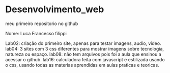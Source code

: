# Desenvolvimento_web
meu primeiro repositorio no github 

Nome: Luca Francecso filippi


Lab02: criação do primeiro site, apenas para testar imagens, audio, video. 
lab04: 3 sites com 3 css diferentes para mostrar imagens sobre tecnologia, natureza ou espaço.
lab08: não tem arquivos pois foi a aula que ensinou a acessar o github.
lab16: calculadora feita com javascript e estilizada usando o css, usando todas as materias aprendidas em aulas praticas e teoricas.